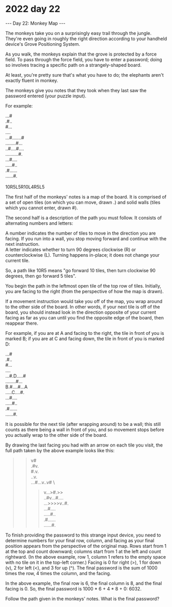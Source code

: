 # 2022 day 22

--- Day 22: Monkey Map ---

The monkeys take you on a surprisingly easy trail through the jungle. They're even going in roughly the right direction according to your handheld device's Grove Positioning System.



As you walk, the monkeys explain that the grove is protected by a force field. To pass through the force field, you have to enter a password; doing so involves tracing a specific path on a strangely-shaped board.



At least, you're pretty sure that's what you have to do; the elephants aren't exactly fluent in monkey.



The monkeys give you notes that they took when they last saw the password entered (your puzzle input).



For example:



...#\
        .#..\
        #...\
        ....\
...#.......#\
........#...\
..#....#....\
..........#.\
        ...#....\
        .....#..\
        .#......\
        ......#.\
\
10R5L5R10L4R5L5



The first half of the monkeys' notes is a map of the board. It is comprised of a set of open tiles (on which you can move, drawn .) and solid walls (tiles which you cannot enter, drawn #).



The second half is a description of the path you must follow. It consists of alternating numbers and letters:



A number indicates the number of tiles to move in the direction you are facing. If you run into a wall, you stop moving forward and continue with the next instruction.\
A letter indicates whether to turn 90 degrees clockwise (R) or counterclockwise (L). Turning happens in-place; it does not change your current tile.



So, a path like 10R5 means "go forward 10 tiles, then turn clockwise 90 degrees, then go forward 5 tiles".



You begin the path in the leftmost open tile of the top row of tiles. Initially, you are facing to the right (from the perspective of how the map is drawn).



If a movement instruction would take you off of the map, you wrap around to the other side of the board. In other words, if your next tile is off of the board, you should instead look in the direction opposite of your current facing as far as you can until you find the opposite edge of the board, then reappear there.



For example, if you are at A and facing to the right, the tile in front of you is marked B; if you are at C and facing down, the tile in front of you is marked D:



...#\
        .#..\
        #...\
        ....\
...#.D.....#\
........#...\
B.#....#...A\
.....C....#.\
        ...#....\
        .....#..\
        .#......\
        ......#.



It is possible for the next tile (after wrapping around) to be a wall; this still counts as there being a wall in front of you, and so movement stops before you actually wrap to the other side of the board.



By drawing the last facing you had with an arrow on each tile you visit, the full path taken by the above example looks like this:



>>v#    \
        .#v.    \
        #.v.    \
        ..v.    \
...#...v..v#    \
>>>v...>#.>>    \
..#v...#....    \
...>>>>v..#.    \
        ...#....\
        .....#..\
        .#......\
        ......#.



To finish providing the password to this strange input device, you need to determine numbers for your final row, column, and facing as your final position appears from the perspective of the original map. Rows start from 1 at the top and count downward; columns start from 1 at the left and count rightward. (In the above example, row 1, column 1 refers to the empty space with no tile on it in the top-left corner.) Facing is 0 for right (>), 1 for down (v), 2 for left (<), and 3 for up (^). The final password is the sum of 1000 times the row, 4 times the column, and the facing.



In the above example, the final row is 6, the final column is 8, and the final facing is 0. So, the final password is 1000 * 6 + 4 * 8 + 0: 6032.



Follow the path given in the monkeys' notes. What is the final password?




